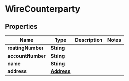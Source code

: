 # WireCounterparty

## Properties
Name | Type | Description | Notes
------------ | ------------- | ------------- | -------------
**routingNumber** | **String** |  | 
**accountNumber** | **String** |  | 
**name** | **String** |  | 
**address** | [**Address**](Address.md) |  | 
